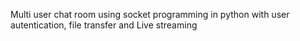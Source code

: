 Multi user chat room using socket programming in python with user autentication, file transfer and Live streaming

